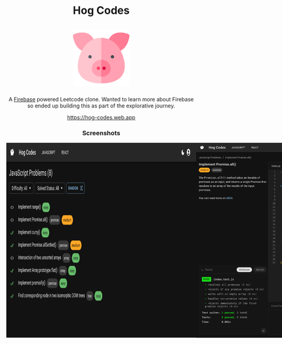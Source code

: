 <div align="center">
  <h1 align="center">
    Hog Codes
    <br />
    <br />
    <a href="https://hog-codes.web.app/">
      <img src="https://github.com/manasb-uoe/hog-codes/blob/main/public/favicon.png?raw=true" alt="app logo" width="150"/>
    </a>
  </h1>
  
A [Firebase](http://firebase.google.com/) powered Leetcode clone. Wanted to learn more about Firebase so ended up building this as part of the explorative journey.  

https://hog-codes.web.app

<h3 align="center">
  Screenshots
</h1>

<div style="display: flex; flex-direction: row;">
  <img src="https://github.com/manasb-uoe/hog-codes/blob/main/screenshots/screenshot-1.png?raw=true" />
  <img src="https://github.com/manasb-uoe/hog-codes/blob/main/screenshots/screenshot-2.png?raw=true" />
</div>
</div>

